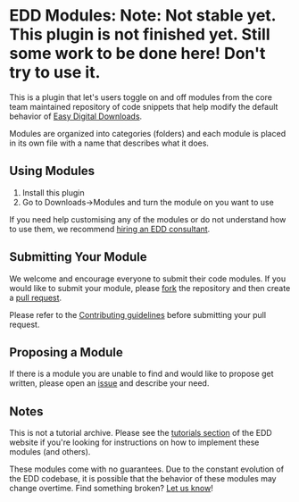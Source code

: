 EDD Modules:
Note: Not stable yet. This plugin is not finished yet. Still some work to be done here! Don't try to use it.
========================

This is a plugin that let's users toggle on and off modules from the core team maintained repository of code snippets that help modify the default behavior of [Easy Digital Downloads](https://easydigitaldownloads.com).

Modules are organized into categories (folders) and each module is placed in its own file with a name that describes what it does.

## Using Modules

1. Install this plugin
2. Go to Downloads->Modules and turn the module on you want to use

If you need help customising any of the modules or do not understand how to use them, we recommend [hiring an EDD consultant](https://easydigitaldownloads.com/consultants/).

## Submitting Your Module

We welcome and encourage everyone to submit their code modules. If you would like to submit your module, please [fork](https://github.com/easydigitaldownloads/library/fork) the repository and then create a [pull request](https://github.com/easydigitaldownloads/library/compare/).

Please refer to the [Contributing guidelines](https://github.com/easydigitaldownloads/library/blob/master/CONTRIBUTING.md) before submitting your pull request.

## Proposing a Module

If there is a module you are unable to find and would like to propose get written, please open an [issue](https://github.com/easydigitaldownloads/library/issues) and describe your need.

## Notes

This is not a tutorial archive. Please see the [tutorials section](https://easydigitaldownloads.com/docs/section/tutorials/) of the EDD website if you're looking for instructions on how to implement these modules (and others).

These modules come with no guarantees. Due to the constant evolution of the EDD codebase, it is possible that the behavior of these modules may change overtime. Find something broken? [Let us know](https://github.com/easydigitaldownloads/library/issues)!